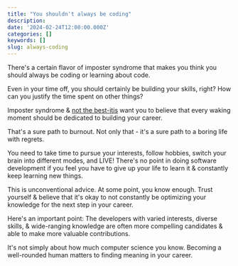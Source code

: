 ```yaml
---
title: "You shouldn't always be coding"
description:
date: '2024-02-24T12:00:00.000Z'
categories: []
keywords: []
slug: always-coding
---
```


There's a certain flavor of imposter syndrome that makes you think you should always be coding or learning about code.

Even in your time off, you should certainly be building your skills, right? How can you justify the time spent on other things?

Imposter syndrome & [not the best-itis](https://daily.developerpurpose.com/not-the-best/) want you to believe that every waking moment should be dedicated to building your career.

That's a sure path to burnout. Not only that - it's a sure path to a boring life with regrets.

You need to take time to pursue your interests, follow hobbies, switch your brain into different modes, and LIVE! There's no point in doing software development if you feel you have to give up your life to learn it & constantly keep learning new things.

This is unconventional advice. At some point, you know enough. Trust yourself & believe that it's okay to not constantly be optimizing your knowledge for the next step in your career.

Here's an important point: The developers with varied interests, diverse skills, & wide-ranging knowledge are often more compelling candidates & able to make more valuable contributions.

It's not simply about how much computer science you know. Becoming a well-rounded human matters to finding meaning in your career.
